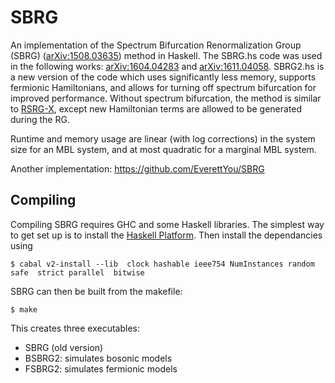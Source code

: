 # SBRG

An implementation of the Spectrum Bifurcation Renormalization Group (SBRG) ([arXiv:1508.03635](https://arxiv.org/abs/1508.03635)) method in Haskell. The SBRG.hs code was used in the following works: [arXiv:1604.04283](https://arxiv.org/abs/1604.04283) and [arXiv:1611.04058](https://arxiv.org/abs/1611.04058). SBRG2.hs is a new version of the code which uses significantly less memory, supports fermionic Hamiltonians, and allows for turning off spectrum bifurcation for improved performance. Without spectrum bifurcation, the method is similar to [RSRG-X](https://arxiv.org/abs/1307.3253), except new Hamiltonian terms are allowed to be generated during the RG.

Runtime and memory usage are linear (with log corrections) in the system size for an MBL system, and at most quadratic for a marginal MBL system.

Another implementation: https://github.com/EverettYou/SBRG

## Compiling

Compiling SBRG requires GHC and some Haskell libraries. The simplest way to get set up is to install the [Haskell Platform](https://www.haskell.org/platform/). Then install the dependancies using

    $ cabal v2-install --lib  clock hashable ieee754 NumInstances random safe  strict parallel  bitwise

SBRG can then be built from the makefile:

    $ make

This creates three executables:
- SBRG (old version)
- BSBRG2: simulates bosonic models
- FSBRG2: simulates fermionic models
